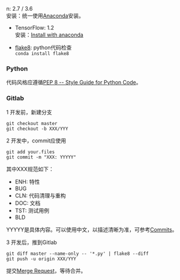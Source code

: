 
n: 2.7 / 3.6    
  安装：统一使用[Anaconda](https://www.continuum.io/downloads)安装。

+ TensorFlow: 1.2    
  安装：[Install with anaconda](https://www.tensorflow.org/install/install_mac#installing_with_anaconda)

+ [flake8](https://pypi.python.org/pypi/flake8): python代码检查    
  `conda install flake8`


### Python

代码风格应遵循[PEP 8 -- Style Guide for Python Code](https://www.python.org/dev/peps/pep-0008/)。


### Gitlab

1 开发前，新建分支

   ```git
   git checkout master
   git checkout -b XXX/YYY
   ```

2 开发中，commit应使用

   ```git
   git add your.files
   git commit -m "XXX: YYYYY"
   ```

   其中XXX规范如下：

   + ENH: 特性
   + BUG
   + CLN: 代码清理与重构
   + DOC: 文档
   + TST: 测试用例
   + BLD

   YYYYY是具体内容。可以使用中文，以描述清晰为准，可参考[Commits](http://git.intra.weibo.com/datasys/Prometheus/commits/master)。

3 开发后，推到Gitlab

   ```git
   git diff master --name-only -- '*.py' | flake8 --diff
   git push -u origin XXX/YYY
   ```

   提交[Merge Request](http://git.intra.weibo.com/datasys/Prometheus/merge_requests)，等待合并。

